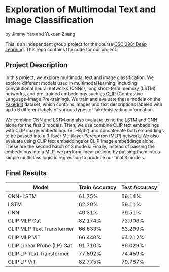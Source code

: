 # Exploration of Multimodal Text and Image Classification

by Jimmy Yao and Yuxuan Zhang


This is an independent group project for the course [CSC 298: Deep Learning](https://www.cs.rochester.edu/~cxu22/t/298F21/). This repo contains the code for our project.

## Project Description

In this project, we explore multimodal text and image classification. We explore different models used in multimodal learning, including convolutional neural networks (CNNs), long short-term memory (LSTM) networks, and pre-trained embeddings such as [CLIP](https://github.com/openai/CLIP) (Contrastive Language-Image Pre-training). We train and evaluate these models on the [Fakeddit](https://github.com/entitize/Fakeddit) dataset, which contains images and text descriptions labeled with up to 6 different labels of various types of fake/misleading information.

We combine CNN and LSTM and also evaluate using the LSTM and CNN alone for the first 3 models. Then, we use combine CLIP text embeddings with CLIP image embeddings (ViT-B/32) and concatenate both embeddings to be passed into a 3-layer Multilayer Perceptron (MLP) network. We also evaluate using CLIP text embeddings or CLIP image embeddings alone. These are the second batch of 3 models. Finally, instead of passing the embeddings into a MLP, we perform linear probing by passing them into a simple multiclass logistic regression to produce our final 3 models.

## Final Results

| Model                   | Train Accuracy | Test Accuracy |
|-------------------------|----------------|---------------|
| CNN-LSTM                | 61.75\%        | 59.14\%       |
| LSTM                    | 62.20\%        | 59.11\%       |
| CNN                     | 40.31\%        | 39.51\%       |
| CLIP MLP Cat            | 82.174\%       | 72.906\%      |
| CLIP MLP Text Transformer | 66.633\%       | 63.299\%      |
| CLIP MLP ViT            | 66.440\%       | 64.212\%      |
| CLIP Linear Probe (LP) Cat | 91.710\%       | 86.029\%      |
| CLIP LP Text Transformer  | 77.892\%       | 74.459\%      |
| CLIP LP ViT               | 82.775\%       | 79.787\%      |
